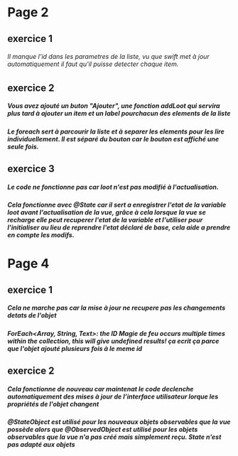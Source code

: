 # Page 2
## exercice 1
###### Il manque l'id dans les parametres de la liste, vu que swift met à jour automatiquement il faut qu'il puisse detecter chaque item.
## exercice 2
##### Vous avez ajouté un buton "Ajouter", une fonction addLoot qui servira plus tard à ajouter un item et un label pourchacun des elements de la liste
##### Le foreach sert à parcourir la liste et à separer les elements pour les lire individuellement. Il est séparé du bouton car le bouton est affiché une seule fois.
## exercice 3
##### Le code ne fonctionne pas car loot n'est pas modifié à l'actualisation.
##### Cela fonctionne avec @State car il sert a enregistrer l'etat de la variable loot avant l'actualisation de la vue, grâce à cela lorsque la vue se recharge elle peut recuperer l'etat de la variable et l'utiliser pour l'initialiser au lieu de reprendre l'etat déclaré de base, cela aide a prendre en compte les modifs.

# Page 4
## exercice 1
##### Cela ne marche pas car la mise à jour ne recupere pas les changements detats de l'objet 
##### ForEach<Array<String>, String, Text>: the ID Magie de feu occurs multiple times within the collection, this will give undefined results! ça ecrit ça parce que l'objet ajouté plusieurs fois à le meme id

## exercice 2
##### Cela fonctionne de nouveau car maintenat le code declenche automatiquement des mises à jour de l’interface utilisateur lorque les propriétés de l'objet changent
##### @StateObject est utilisé pour les nouveaux objets observables que la vue possède alors que @ObservedObject est utilisé pour les objets observables que la vue n'a pas créé mais simplement reçu. State n'est pas adapté aux objets
